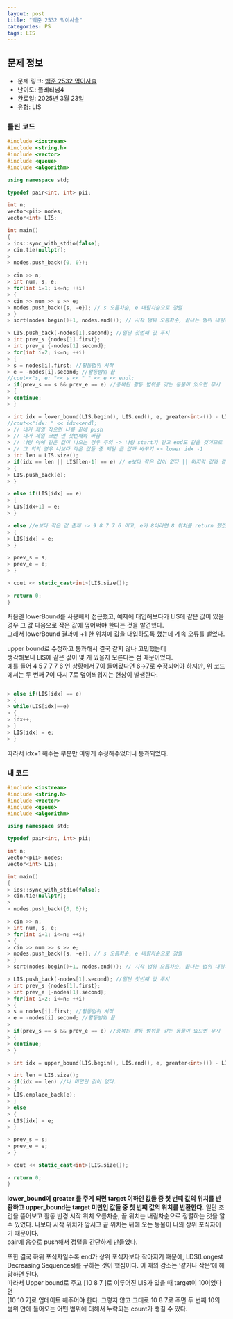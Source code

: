 ```yaml
---
layout: post
title: "백준 2532 먹이사슬"
categories: PS
tags: LIS
---
```


## 문제 정보
- 문제 링크: [백준 2532 먹이사슬](https://www.acmicpc.net/problem/2532)
- 난이도: <span style="color:#000000">플레티넘4</span>
- 완료일: 2025년 3월 23일
- 유형: LIS

### 틀린 코드

```C++
#include <iostream>
#include <string.h>
#include <vector>
#include <queue>
#include <algorithm>

using namespace std;

typedef pair<int, int> pii;

int n;
vector<pii> nodes;
vector<int> LIS;

int main()
{  
> ios::sync_with_stdio(false);
> cin.tie(nullptr);
> 
> nodes.push_back({0, 0});

> cin >> n;
> int num, s, e;
> for(int i=1; i<=n; ++i)
> {
> cin >> num >> s >> e;
> nodes.push_back({s, -e}); // s 오름차순, e 내림차순으로 정렬
> }
> sort(nodes.begin()+1, nodes.end()); // 시작 범위 오름차순, 끝나는 범위 내림차순으로 정렬

> LIS.push_back(-nodes[1].second); //일단 첫번째 값 푸시
> int prev_s {nodes[1].first};
> int prev_e {-nodes[1].second};
> for(int i=2; i<=n; ++i)
> {
> s = nodes[i].first; //활동범위 시작
> e = -nodes[i].second; //활동범위 끝
//cout<<"s, e: "<< s << " " << e << endl;        
> if(prev_s == s && prev_e == e) //중복된 활동 범위를 갖는 동물이 있으면 무시
> {
> continue;
> }

> int idx = lower_bound(LIS.begin(), LIS.end(), e, greater<int>()) - LIS.begin(); //e 이상인 값들 중 가장 작은 값 return
//cout<<"idx: " << idx<<endl; 
> // 내가 제일 작으면 나를 끝에 push
> // 내가 제일 크면 맨 첫번째와 바꿈
> // 나랑 아예 같은 값이 나오는 경우 주의 -> 나랑 start가 같고 end도 같을 것이므로 연속으로 등장할 것임.
> // 그 외의 경우 나보다 작은 값들 중 제일 큰 값과 바꾸기 => lower idx -1
> int len = LIS.size();
> if(idx == len || LIS[len-1] == e) // e보다 작은 값이 없다 || 마지막 값과 같다 = e가 제일 작다
> {
> LIS.push_back(e);
> }

> else if(LIS[idx] == e)
> {
> LIS[idx+1] = e;
> }

> else //e보다 작은 값 존재 -> 9 8 7 7 6 이고, e가 8이라면 8 위치를 return 했겠지 그럼 swap
> {
> LIS[idx] = e;
> }

> prev_s = s;
> prev_e = e;
> }

> cout << static_cast<int>(LIS.size());

> return 0;
}
```

처음엔 lowerBound를 사용해서 접근했고, 예제에 대입해보다가 LIS에 같은 값이 있을 경우 그 값 다음으로 작은 값에 덮어써야 한다는 것을 발견했다.  
그래서 lowerBound 결과에 +1 한 위치에 값을 대입하도록 했는데 계속 오류를 뱉었다.  

upper bound로 수정하고 통과해서 결국 같지 않나 고민했는데  
생각해보니 LIS에 같은 값이 몇 개 있을지 모른다는 점 때문이었다.  
예를 들어 4 5 7 7 7 6 인 상황에서 7이 들어왔다면 6→7로 수정되어야 하지만, 위 코드에서는 두 번째 7이 다시 7로 덮어씌워지는 현상이 발생한다.  

```C++

> else if(LIS[idx] == e)
> {
> while(LIS[idx]==e)
> {
> idx++;
> }
> LIS[idx] = e;
> }
```

따라서 idx+1 해주는 부분만 이렇게 수정해주었더니 통과되었다.

### 내 코드

```C++
#include <iostream>
#include <string.h>
#include <vector>
#include <queue>
#include <algorithm>

using namespace std;

typedef pair<int, int> pii;

int n;
vector<pii> nodes;
vector<int> LIS;

int main()
{  
> ios::sync_with_stdio(false);
> cin.tie(nullptr);
> 
> nodes.push_back({0, 0});

> cin >> n;
> int num, s, e;
> for(int i=1; i<=n; ++i)
> {
> cin >> num >> s >> e;
> nodes.push_back({s, -e}); // s 오름차순, e 내림차순으로 정렬
> }
> sort(nodes.begin()+1, nodes.end()); // 시작 범위 오름차순, 끝나는 범위 내림차순으로 정렬

> LIS.push_back(-nodes[1].second); //일단 첫번째 값 푸시
> int prev_s {nodes[1].first};
> int prev_e {-nodes[1].second};
> for(int i=2; i<=n; ++i)
> {
> s = nodes[i].first; //활동범위 시작
> e = -nodes[i].second; //활동범위 끝
> 
> if(prev_s == s && prev_e == e) //중복된 활동 범위를 갖는 동물이 있으면 무시
> {
> continue;
> }

> int idx = upper_bound(LIS.begin(), LIS.end(), e, greater<int>()) - LIS.begin(); //e 미만인 값들 중 첫번째 값

> int len = LIS.size();
> if(idx == len) //나 미만인 값이 없다.
> {
> LIS.emplace_back(e);
> }
> else
> {
> LIS[idx] = e;
> }

> prev_s = s;
> prev_e = e;
> }

> cout << static_cast<int>(LIS.size());

> return 0;
}
```

**lower_bound에 greater <int> 를 주게 되면 target 이하인 값들 중 첫 번째 값의 위치를 반환하고** **upper_bound는 target 미만인 값들 중 첫 번째 값의 위치를 반환한다.** 일단 조건을 뜯어보고 활동 반경 시작 위치 오름차순, 끝 위치는 내림차순으로 정렬하는 것을 알 수 있었다. 나보다 시작 위치가 앞서고 끝 위치는 뒤에 오는 동물이 나의 상위 포식자이기 때문이다.  
pair에 음수로 push해서 정렬을 간단하게 만들었다.  

또한 결국 하위 포식자일수록 end가 상위 포식자보다 작아지기 때문에, LDS(Longest Decreasing Sequences)를 구하는 것이 핵심이다. 이 때의 감소는 ‘같거나 작은’에 해당하면 된다.   
따라서 Upper bound로 주고 [10 8 7 ]로 이루어진 LIS가 있을 때 target이 10이었다면   
[10 10 7]로 업데이트 해주어야 한다. 그렇지 않고 그대로 10 8 7로 주면 두 번째 10의 범위 안에 들어오는 어떤 범위에 대해서 누락되는 count가 생길 수 있다.  


